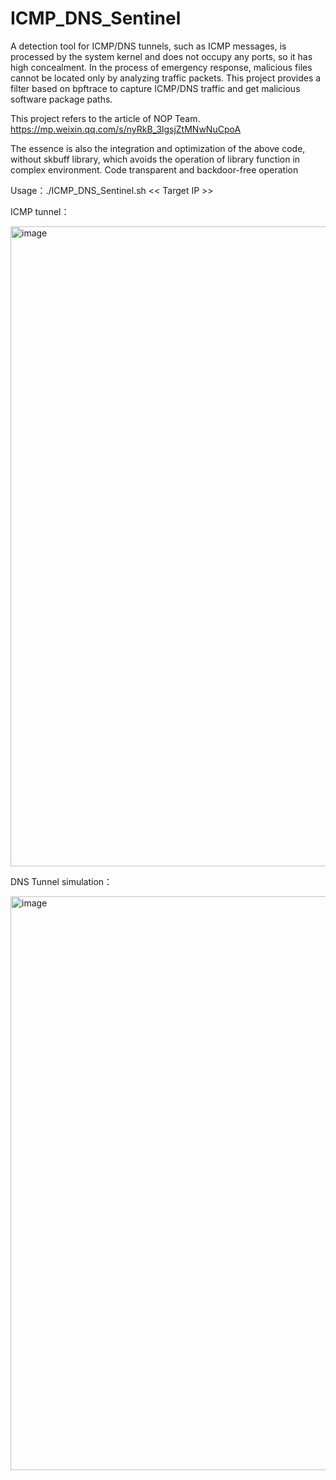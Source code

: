 # ICMP_DNS_Sentinel
A detection tool for ICMP/DNS tunnels, such as ICMP messages, is processed by the system kernel and does not occupy any ports, so it has high concealment. In the process of emergency response, malicious files cannot be located only by analyzing traffic packets. This project provides a filter based on bpftrace to capture ICMP/DNS traffic and get malicious software package paths.

This project refers to the article of NOP Team.
https://mp.weixin.qq.com/s/nyRkB_3lgsjZtMNwNuCpoA

The essence is also the integration and optimization of the above code, without skbuff library, which avoids the operation of library function in complex environment.
Code transparent and backdoor-free operation

Usage：./ICMP_DNS_Sentinel.sh << Target IP >>

ICMP tunnel：

<img width="1331" height="1024" alt="image" src="https://github.com/user-attachments/assets/43c6e9a3-9f51-4f43-b248-c4a709ba07b3" />

DNS Tunnel simulation：

<img width="1150" height="918" alt="image" src="https://github.com/user-attachments/assets/540bb9f4-3766-4cd0-a44f-8a446e02b10b" />
